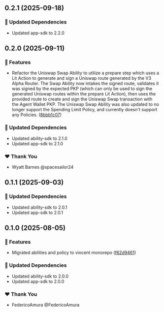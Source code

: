 ## 0.2.1 (2025-09-18)

### 🧱 Updated Dependencies

- Updated app-sdk to 2.2.0

## 0.2.0 (2025-09-11)

### 🚀 Features

- Refactor the Uniswap Swap Ability to utilize a prepare step which uses a Lit Action to generate and sign a Uniswap route generated by the V3 Alpha Router. The Swap Ability now intakes the signed route, validates it was signed by the expected PKP (which can only be used to sign the generated Uniswap routes within the prepare Lit Action), then uses the provided route to create and sign the Uniswap Swap transaction with the Agent Wallet PKP. The Uniswap Swap Ability was also updated to no longer support the Spending Limit Policy, and currently doesn't support any Policies. ([8bbb1c07](https://github.com/LIT-Protocol/Vincent/commit/8bbb1c07))

### 🧱 Updated Dependencies

- Updated ability-sdk to 2.1.0
- Updated app-sdk to 2.1.0

### ❤️ Thank You

- Wyatt Barnes @spacesailor24

## 0.1.1 (2025-09-03)

### 🧱 Updated Dependencies

- Updated ability-sdk to 2.0.1
- Updated app-sdk to 2.0.1

## 0.1.0 (2025-08-05)

### 🚀 Features

- Migrated abilities and policy to vincent monorepo ([f62d9461](https://github.com/LIT-Protocol/Vincent/commit/f62d9461))

### 🧱 Updated Dependencies

- Updated ability-sdk to 2.0.0
- Updated app-sdk to 2.0.0

### ❤️ Thank You

- FedericoAmura @FedericoAmura
